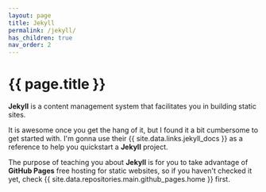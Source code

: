 ```yaml
---
layout: page
title: Jekyll
permalink: /jekyll/
has_children: true
nav_order: 2
---
```


# {{ page.title }}

**Jekyll** is a content management system that facilitates you in building static sites.

It is awesome once you get the hang of it, but I found it a bit cumbersome to get started with. I'm gonna use their {{ site.data.links.jekyll_docs }} as a reference to help you quickstart a **Jekyll** project.

The purpose of teaching you about **Jekyll** is for you to take advantage of **GitHub Pages** free hosting for static websites, so if you haven't checked it yet, check {{ site.data.repositories.main.github_pages.home }} first.